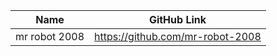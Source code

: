 | Name            | GitHub Link                       |
| --------------- | --------------------------------- |
| mr robot 2008   | https://github.com/mr-robot-2008  |
